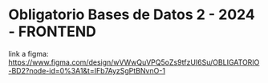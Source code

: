 # Obligatorio Bases de Datos 2 - 2024 - FRONTEND

link a figma: https://www.figma.com/design/wVWwQuVPQ5oZs9tfzUI6Su/OBLIGATORIO-BD2?node-id=0%3A1&t=IFb7AyzSgPtBNvnO-1
